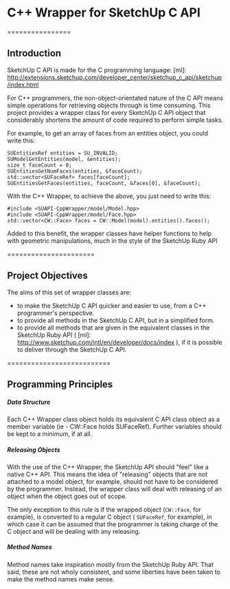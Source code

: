 # C++ Wrapper for SketchUp C API

================
## Introduction

SketchUp C API is made for the C programming language:
[ml]: http://extensions.sketchup.com/developer_center/sketchup_c_api/sketchup/index.html

For C++ programmers, the non-object-orientated nature of the C API means simple operations for retrieving objects through is time consuming.  This project provides a wrapper class for every SketchUp C API object that considerably shortens the amount of code required to perform simple tasks.

For example, to get an array of faces from an entities object, you could write this:
```
SUEntitiesRef entities = SU_INVALID;
SUModelGetEntities(model, &entities);
size_t faceCount = 0;
SUEntitiesGetNumFaces(entities, &faceCount);
std::vector<SUFaceRef> faces[faceCount];
SUEntitiesGetFaces(entities, faceCount, &faces[0], &faceCount);
```
With the C++ Wrapper, to achieve the above, you just need to write this:
```
#include <SUAPI-CppWrapper/model/Model.hpp>
#include <SUAPI-CppWrapper/model/Face.hpp>
std::vector<CW::Face> faces = CW::Model(model).entities().faces();
```
Added to this benefit, the wrapper classes have helper functions to help with geometric manipulations, much in the style of the SketchUp Ruby API


======================
## Project Objectives

The aims of this set of wrapper classes are:
- to make the SketchUp C API quicker and easier to use, from a C++ programmer's perspective.
- to provide all methods in the SketchUp C API, but in a simplified form.
- to provide all methods that are given in the equivalent classes in the SketchUp Ruby API ( [ml]: http://www.sketchup.com/intl/en/developer/docs/index ), if it is possible to deliver through the SketchUp C API.


==========================
## Programming Principles

##### Data Structure
Each C++ Wrapper class object holds its equivalent C API class object as a member variable (ie - CW::Face holds SUFaceRef).  Further variables should be kept to a minimum, if at all.

##### Releasing Objects
With the use of the C++ Wrapper, the SketchUp API should "feel" like a native C++ API.  This means the idea of "releasing" objects that are not attached to a model object, for example, should not have to be considered by the programmer.  Instead, the wrapper class will deal with releasing of an object when the object goes out of scope.

The only exception to this rule is if the wrapped object (`CW::Face`, for example), is converted to a regular C object ( `SUFaceRef`, for example), in which case it can be assumed that the programmer is taking charge of the C object and will be dealing with any releasing.

##### Method Names
Method names take inspiration mostly from the SketchUp Ruby API.  That said, these are not wholy consistent, and some liberties have been taken to make the method names make sense.

